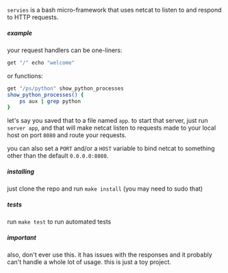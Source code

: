 `servies` is a bash micro-framework that uses netcat to listen to and respond
to HTTP requests.

##### example

your request handlers can be one-liners:

```bash
get "/" echo "welcome"
```

or functions:

```bash
get "/ps/python" show_python_processes
show_python_processes() {
    ps aux | grep python
}
```

let's say you saved that to a file named `app`. to start that server, just run
`server app`, and that will make netcat listen to requests made to your local
host on port `8080` and route your requests.

you can also set a `PORT` and/or a `HOST` variable to bind netcat to something
other than the default `0.0.0.0:8080`.

##### installing

just clone the repo and run `make install` (you may need to sudo that)

##### tests

run `make test` to run automated tests

##### important

also, don't ever use this. it has issues with the responses and it probably
can't handle a whole lot of usage. this is just a toy project.
